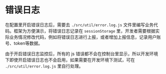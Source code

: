 # 错误日志 <Badge type="tip" text="专业版" vertical="top" />

在配置里开启错误日志后，需要去 `./src/util/error.log.js` 文件里编写业务代码。框架为方便演示，将错误日志记录在 `sessionStorage` 里，开发者需要根据实际业务情况修改代码，例如将错误日志进行上报，或者增加上报信息，记录用户账号、token等数据。

由于开启错误日志监控后，所有的 js 错误都不会在控制台里显示，所以开发环境下即使开启错误日志也不会启用，如果需要在开发环境下测试，可在 `./src/util/error.log.js` 里自行处理。